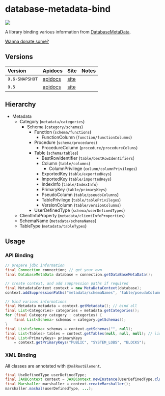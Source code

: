 database-metadata-bind
====================
![](https://travis-ci.org/jinahya/database-metadata-bind.svg?branch=develop)

A library binding various information from [DatabaseMetaData](http://docs.oracle.com/javase/7/docs/api/java/sql/DatabaseMetaData.html).


[Wanna donate some?](https://www.paypal.com/cgi-bin/webscr?cmd=_donations&business=GWDFLJNSZSEGG&lc=KR&item_name=github&currency_code=USD&bn=PP%2dDonationsBF%3abtn_donateCC_LG%2egif%3aNonHosted)

<!--
### maven
[maven central](http://search.maven.org/#search%7Cgav%7C1%7Cg%3A%22com.github.jinahya%22%20AND%20a%3A%22bit-io%22)
-->

<!--
### jenkins
[jinahya.com/jenkins](https://jinahya.com/jenkins/job/com.github.jinahya%20bit-io/)
-->

## Versions

| Version        | Apidocs | Site | Notes |
| :------        | :------ | :--- | :---- |
| `0.6-SNAPSHOT` | [apidocs](http://jinahya.github.io/database-metadata-bind/site/0.6-SNAPSHOT/apidocs/index.html) | [site](http://jinahya.github.io/database-metadata-bind/site/0.6-SNAPSHOT/index.html)||
| `0.5`          | [apidocs](http://jinahya.github.io/database-metadata-bind/site/0.5/apidocs/index.html) | [site](http://jinahya.github.io/database-metadata-bind/site/0.5/index.html)||

## Hierarchy
  * Metadata
    * Category (`metadata/categories`)
      * Schema (`category/schemas`)
        * Function (`schema/functions`)
          * FunctionColumn (`function/functionColumns`)
        * Procedure (`schema/procedures`)
          * ProcedureColumn (`procedure/procedureColuns`)
        * Table (`schema/tables`)
          * BestRowIdentifier (`table/bestRowIdentifiers`)
          * Column (`table/columns`)
            * ColumnPrivilege (`column/columnPrivileges`)
          * ExportedKey (`table/exportedKeys`)
          * ImportedKey (`table/importedKeys`)
          * IndexInfo (`table/IndexInfo`)
          * PrimaryKey (`table/primaryKeys`)
          * PseudoColumn (`table/pseudoColumns`)
          * TablePrivilege (`table/tablePrivileges`)
          * VersionColumn (`table/versionColumns`)
        * UserDefinedType (`schema/userDefinedTypes`)
    * ClientInfoProperty (`metadata/clientInfoProperties`)
    * SchemaName (`metadata/schemaNames`)
    * TableType (`metadata/tableTypes`)

## Usage
### API Binding
````java
// prepare jdbc information
final Connection connection; // get your own
final DatabaseMetaData database = connection.getDataBaseMetaData();

// create context, and add suppression paths if required
final MetadataContext context = new MetaDataContext(database);
context.addSuppressionPaths("metadata/schemaNames", "table/pseudoColumns");

// bind various informations
final Metadata metadata = context.getMetadata(); // bind all
final List<Categories> categories = metadata.getCategories();
for (final Category category : categories) {
    final List<Schema> schemas = category.getSchemas();
}
final List<Schema> schemas = context.getSchemas("", null);
final List<Tables> tables = context.getTables(null, null, null); // list all tables
final List<PrimaryKeys> primaryKeys
    = context.getPrimaryKeys("PUBLIC", "SYSTEM_LOBS", "BLOCKS");
````
### XML Binding
All classes are annotated with `@XmlRootElement`.
````java
final UseDefinedType userDefinedType;
final JAXBContext context = JAXBContext.newInstance(UserDefinedType.class);
final Marshaller marshaller = context.createMarshaller();
marshaller.mashal(userDefinedType, ...);
````
